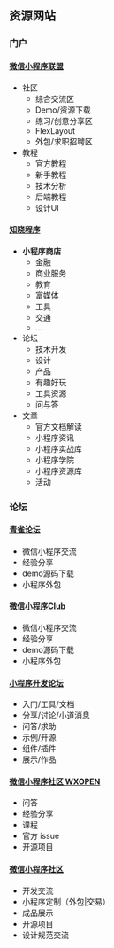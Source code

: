 ## 资源网站

### 门户

#### [微信小程序联盟](http://www.wxapp-union.com/)

- 社区
  - 综合交流区
  - Demo/资源下载
  - 练习/创意分享区
  - FlexLayout
  - 外包/求职招聘区
- 教程
  - 官方教程
  - 新手教程
  - 技术分析
  - 后端教程
  - 设计UI


#### [知晓程序](https://minapp.com/article/)

- **小程序商店**
  - 金融
  - 商业服务
  - 教育
  - 富媒体
  - 工具
  - 交通
  - ...
- 论坛
  - 技术开发
  - 设计
  - 产品
  - 有趣好玩
  - 工具资源
  - 问与答
- 文章
  - 官方文档解读
  - 小程序资讯
  - 小程序实战库
  - 小程序学院
  - 小程序资源库
  - 活动

### 论坛

#### [青雀论坛](http://bbs.larkapp.com/)

- 微信小程序交流
- 经验分享
- demo源码下载
- 小程序外包

#### [微信小程序Club](http://www.wxappclub.com/)

- 微信小程序交流
- 经验分享
- demo源码下载
- 小程序外包

#### [小程序开发论坛](http://weappdev.com/)

- 入门/工具/文档
- 分享/讨论/小道消息
- 问答/求助
- 示例/开源
- 组件/插件
- 展示/作品

#### [微信小程序社区 WXOPEN](http://wxopen.club/)

- 问答
- 经验分享
- 课程
- 官方 issue
- 开源项目

#### [微信小程序社区](http://www.mntuku.cn/)

- 开发交流
- 小程序定制（外包|交易）
- 成品展示
- 开源项目
- 设计规范交流


